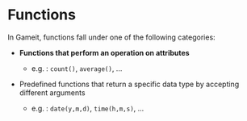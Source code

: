# Functions

In Gameit, functions fall under one of the following categories:

   - **Functions that perform an operation on attributes**
      - e.g. : `count()`, `average()`, ...

   - Predefined functions that return a specific data type by accepting different arguments
      - e.g. : `date(y,m,d)`, `time(h,m,s)`, ...

